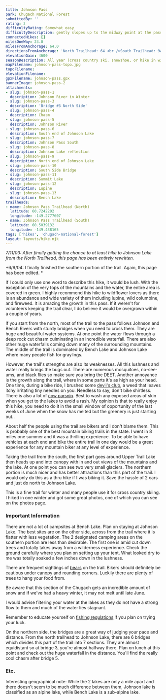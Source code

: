 ```yaml
---
title: Johnson Pass
park: Chugach National Forest
submittedBy: ''
rating: 3
difficultyRating: Somewhat easy
difficultyDescription: gently slopes up to the midway point at the pass, then down. The trail is relatively easy with short spurts of elevation.
connectedHikes: []
milesOneWay: 23.0
milesFromAnchorage: 64.0
directionsFromAnchorage: 'North Trailhead: 64 <br />South Trailhead: 94'
elevationGain: 4600
seasonDescription: All year (cross country ski, snowshoe, or hike in winter)
mapFilename: johnson-pass-topo.jpg
topoFilename: 
elevationFilename: 
gpxFilename: johnson-pass.gpx
bannerImage: johnson-pass-2
attachments:
- slug: johnson-pass-1
  description: Johnson River in Winter
- slug: johnson-pass-3
  description: 'Bridge #3 North Side'
- slug: johnson-pass-4
  description: Chasm
- slug: johnson-pass-5
  description: Johnson River
- slug: johnson-pass-6
  description: South end of Johnson Lake
- slug: johnson-pass-7
  description: Johnson Pass South
- slug: johnson-pass-8
  description: Johnson Lake reflection
- slug: johnson-pass-9
  description: North end of Johnson Lake
- slug: johnson-pass-10
  description: South Side Bridge
- slug: johnson-pass-11
  description: Summit Lake
- slug: johnson-pass-12
  description: Lupine
- slug: johnson-pass-13
  description: Bench Lake
trailheads:
- name: Johnson Pass Trailhead (North)
  latitude: 60.7242292
  longitude: -149.2777607
- name: Johnson Pass Trailhead (South)
  latitude: 60.5039132
  longitude: -149.438165
tags: ['hikes', 'chugach-national-forest']
layout: layouts/hike.njk
---
```

*7/11/03: After finally getting the chance to at least hike to Johnson Lake from the North Trailhead, this page has been entirely rewritten.*

*6/9/04: I finally finished the southern portion of the trail. Again, this page has been edited. *

If I could only use one word to describe this hike, it would be lush. With the exception of the very tops of the mountains and the water, the entire area is covered in green. I highly recommend this hike to wildflower lovers as there is an abundance and wide variety of them including lupine, wild columbine, and fireweed. It is amazing the growth in this pass. If it weren't for volunteers keeping the trail clear, I do believe it would be overgrown within a couple of years. 

If you start from the north, most of the trail to the pass follows Johnson and Bench Rivers with sturdy bridges when you need to cross them. They are huge and beautiful water systems. At one point the water flows through a deep rock cut chasm culminating in an incredible waterfall. There are also other huge waterfalls coming down many of the surrounding mountains. The middle of the trail is dominated by Bench Lake and Johnson Lake where many people fish for graylings.

However, the trail's strengths are also its weaknesses. All this lushness and water really brings the bugs out. There are numerous mosquitoes, no-see-ums, and black flies so make sure you bring the DEET. Another annoyance is the growth along the trail, where in some parts it's as high as your head. One time, during a bike ride, I brushed some [devil's club](/education/#devils-club), a weed that leaves itchy irritating tiny needles on you. Needless to say, don't bike shirtless. There is also a lot of [cow parsnip](/education/#cow-parsnip). Best to wash any exposed areas of skin when you get to the lakes to avoid a rash. My opinion is that to really enjoy this hike, you need to do it in the small window of opportunity of the last weeks of June when the snow has melted but the greenery is just starting out..

About half the people using the trail are bikers and I don't blame them. This is probably one of the best mountain biking trails in the state. I went in 8 miles one summer and it was a thrilling experience. To be able to have vehicles at each end and bike the entire trail in one day would be a great experience for any mountain biker at any level of experience.

Taking the trail from the south, the first part goes around Upper Trail Lake then heads up and into canopy with in and out views of the mountains and the lake. At one point you can see two very small glaciers. The northern portion is much nicer and has better attractions than this part of the trail. I would only do this as a thru hike if I was biking it. Save the hassle of 2 cars and just do north to Johnson Lake.

This is a fine trail for winter and many people use it for cross country skiing. I hiked in one winter and got some great photos, one of which you can see on the photos page.

### Important Information

There are not a lot of campsites at Bench Lake. Plan on staying at Johnson Lake. The best sites are on the other side, across from the trail where it is flatter with less vegetation. The 2 designated camping areas on the southern portion are less than desirable. The first one is amid cut down trees and totally takes away from a wilderness experience. Check the ground carefully where you plan on setting up your tent. What looked dry to me was totally soaked a few inches down in the lushness.

There are frequent sightings of [bears](/education/#bears) on the trail. Bikers should definitely be cautious under canopy and rounding corners. Luckily there are plenty of trees to hang your food from.

Be aware that this section of the Chugach gets an incredible amount of snow and if we've had a heavy winter, it may not melt until late June. 

I would advise filtering your water at the lakes as they do not have a strong flow to them and much of the water lies stagnant.

Remember to educate yourself on [fishing regulations](/education/#fishing) if you plan on trying your luck.

On the northern side, the bridges are a great way of judging your pace and distance. From the north trailhead to Johnson Lake, there are 6 bridges which divides this part of the trail into 7 sections. They are almost equidistant so at bridge 3, you're almost halfway there. Plan on lunch at this point and check out the huge waterfall in the distance. You'll find the really cool chasm after bridge 5.

### Etc.

Interesting geographical note: While the 2 lakes are only a mile apart and there doesn't seem to be much difference between them, Johnson lake is classified as an alpine lake, while Bench Lake is a sub-alpine lake.